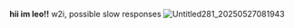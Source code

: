 __hii im leo!!__
w2i, possible slow responses
![Untitled281_20250527081943](https://github.com/user-attachments/assets/17890272-3dca-4af6-a101-e57a53d7865f)
